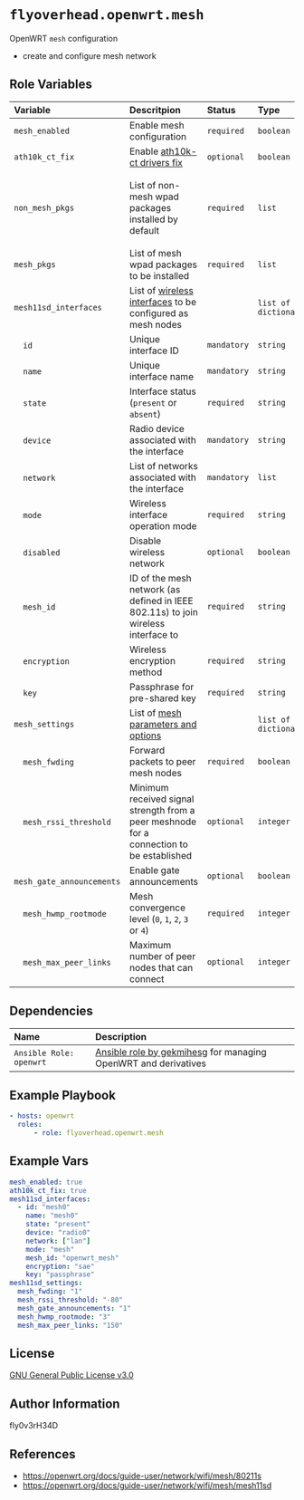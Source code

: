 # `flyoverhead.openwrt.mesh`

OpenWRT `mesh` configuration
- create and configure mesh network

## Role Variables

| Variable | Descritpion | Status | Type | Default/Example |
| :--- | :--- | :--- | :--- | :--- |
| `mesh_enabled` | Enable mesh configuration | `required` | `boolean` | `false` |
| `ath10k_ct_fix` | Enable [ath10k-ct drivers fix](https://openwrt.org/docs/guide-user/network/wifi/mesh/80211s#wireless_hardware_support) | `optional` | `boolean` | `false` |
| `non_mesh_pkgs` | List of non-mesh wpad packages installed by default | `required` | `list` | `["wpad-mini", "wpad-basic", "wpad-basic-wolfssl", "wpad-basic-openssl", "wpad-basic-mbedtls"]` |
| `mesh_pkgs` | List of mesh wpad packages to be installed | `required` | `list` | `["wpad-mesh-wolfssl", "mesh11sd"]` |
| `mesh11sd_interfaces` | List of [wireless interfaces](https://openwrt.org/docs/guide-user/network/wifi/mesh/80211s#the_wireless_uci_config_file) to be configured as mesh nodes |  | `list of dictionaries` |  |
| &emsp;`id` | Unique interface ID | `mandatory` | `string` | `mesh` |
| &emsp;`name` | Unique interface name | `mandatory` | `string` | `mesh` |
| &emsp;`state` | Interface status (`present` or `absent`) | `required` | `string` | `present` |
| &emsp;`device` | Radio device associated with the interface | `mandatory` | `string` | `radio0` |
| &emsp;`network` | List of networks associated with the interface | `mandatory` | `list` | `["lan"]` |
| &emsp;`mode` | Wireless interface operation mode | `required` | `string` | `mesh` |
| &emsp;`disabled` | Disable wireless network | `optional` | `boolean` | `0` |
| &emsp;`mesh_id` | ID of the mesh network (as defined in IEEE 802.11s) to join wireless interface to | `required` | `string` | `example_mesh_id` |
| &emsp;`encryption` | Wireless encryption method | `required` | `string` | `sae` |
| &emsp;`key` | Passphrase for pre-shared key | `required` | `string` | `password` |
| `mesh_settings` | List of [mesh parameters and options](https://openwrt.org/docs/guide-user/network/wifi/mesh/80211s#mesh11sd_-_setting_parameters_and_options) |  | `list of dictionaries` |  |
| &emsp;`mesh_fwding` | Forward packets to peer mesh nodes | `required` | `boolean` | `1` |
| &emsp;`mesh_rssi_threshold` | Minimum received signal strength from a peer meshnode for a connection to be established | `optional` | `integer` | `-80` |
| &emsp;`mesh_gate_announcements` | Enable gate announcements | `optional` | `boolean` | `1` |
| &emsp;`mesh_hwmp_rootmode` | Mesh convergence level (`0`, `1`, `2`, `3` or `4`) | `required` | `integer` | `2` |
| &emsp;`mesh_max_peer_links` | Maximum number of peer nodes that can connect | `optional` | `integer` | `150` |

## Dependencies

| Name | Description |
| :--- | :--- |
| `Ansible Role: openwrt` | [Ansible role by gekmihesg](https://github.com/gekmihesg/ansible-openwrt) for managing OpenWRT and derivatives |

## Example Playbook

```yaml
- hosts: openwrt
  roles:
      - role: flyoverhead.openwrt.mesh
```

## Example Vars

```yaml
mesh_enabled: true
ath10k_ct_fix: true
mesh11sd_interfaces:
  - id: "mesh0"
    name: "mesh0"
    state: "present"
    device: "radio0"
    network: ["lan"]
    mode: "mesh"
    mesh_id: "openwrt_mesh"
    encryption: "sae"
    key: "passphrase"
mesh11sd_settings:
  mesh_fwding: "1"
  mesh_rssi_threshold: "-80"
  mesh_gate_announcements: "1"
  mesh_hwmp_rootmode: "3"
  mesh_max_peer_links: "150"
```

## License

[GNU General Public License v3.0](https://www.gnu.org/licenses/gpl-3.0.txt)

## Author Information

fly0v3rH34D

## References

- https://openwrt.org/docs/guide-user/network/wifi/mesh/80211s
- https://openwrt.org/docs/guide-user/network/wifi/mesh/mesh11sd
